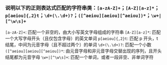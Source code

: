### 说明以下的正则表达式匹配的字符串类：`[a-zA-Z]+`；`[A-Z][a-z]*`；`p[aeiou]{,2}t`；`\d+(\.\d+)?`；`([^aeiou][aeiou][^aeiou])*`；`\w+|[^\w\s]+`

`[a-zA-Z]+`: 匹配一个非空的，由大小写英文字母组成的字符串
`[A-Z][a-z]*`: 匹配一个大写字母开头（且仅包含字母）的英文单词
`p[aeiou]{,2}t`: 匹配 p 开头，t 结尾，中间为元音字母（且不超过两个）的单词
`\d+(\.\d+)?`: 匹配一个小数
`([^aeiou][aeiou][^aeiou])*`: 由元音字母和非元音字母交替出现的序列，且开头结尾都为元音字母
`\w+|[^\w\s]+`: 匹配一个单词，或者一段非空、非单词字符